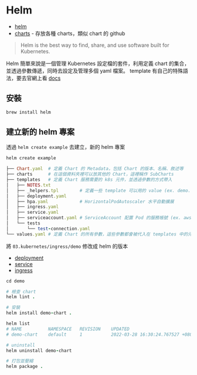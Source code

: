 # Helm

* [helm](https://helm.sh/)
* [charts](https://artifacthub.io/) - 存放各種 charts，類似 chart 的 github

> Helm is the best way to find, share, and use software built for Kubernetes.

Helm 簡單來說是一個管理 Kubernetes 設定檔的套件，利用定義 chart 的集合，並透過參數傳遞，同時去設定及管理多個 yaml 檔案。
template 有自己的特殊語法，要去官網上看 [docs](https://helm.sh/docs/)

## 安裝

```ruby
brew install helm
```

## 建立新的 helm 專案

透過 `helm create example` 去建立，新的 helm 專案

```ruby
helm create example

├── Chart.yaml  # 定義 Chart 的 Metadata，包括 Chart 的版本、名稱、敘述等
├── charts      # 在這個資料夾裡可以放其他的 Chart，這裡稱作 SubCharts
├── templates   # 定義 Chart 服務需要的 k8s 元件，並透過參數的方式帶入
│   ├── NOTES.txt
│   ├── _helpers.tpl        # 定義一些 template 可以用的 value (ex. demo.selectorLabels)
│   ├── deployment.yaml
│   ├── hpa.yaml            # HorizontalPodAutoscaler 水平自動擴展
│   ├── ingress.yaml
│   ├── service.yaml
│   ├── serviceaccount.yaml # ServiceAccount 配置 Pod 的服務帳號 (ex. aws account..)
│   └── tests
│       └── test-connection.yaml
└── values.yaml # 定義 Chart 的所有參數，這些參數都會被代入在 templates 中的元件
```

將 `03.kubernetes/ingress/demo` 修改成 helm 的版本

* [deployment](/04.helm//demo/templates/deployment.yaml)
* [service](/04.helm//demo/templates/service.yaml)
* [ingress](/04.helm//demo/templates/ingress.yaml)

```ruby
cd demo

# 檢查 chart
helm lint .

# 安裝
helm install demo-chart .

helm list
# NAME      	NAMESPACE	REVISION	UPDATED                             	STATUS  	CHART     	APP VERSION
# demo-chart	default  	1       	2022-03-28 16:30:24.767527 +0800 CST	deployed	demo-0.1.0	1.16.0

# uninstall
helm uninstall demo-chart

# 打包並壓縮
helm package .
```
